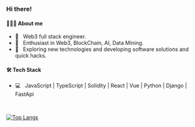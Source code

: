 
<h3> Hi there! </h3>

<h4>👨🏻‍💻 About me</h4>

- 💼 &nbsp; Web3 full stack engineer.
- 🌱 &nbsp; Enthusiast in Web3, BlockChain, AI, Data Mining.
- 🤔 &nbsp; Exploring new technologies and developing software solutions and quick hacks.
  
<h4>🛠 Tech Stack</h4>

- 💻 &nbsp; JavaScript | TypeScript | Solidity | React | Vue | Python | Django | FastApi 

<br>

[![Top Langs](https://github-readme-stats.vercel.app/api/top-langs/?username=jackleeio&layout=compact&text_color=daf7dc&bg_color=151515&)](https://github.com/jackleeio/github-readme-stats)

